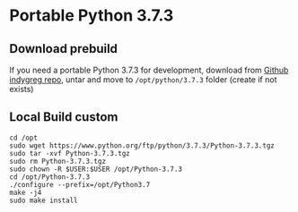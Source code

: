 # Portable Python 3.7.3

## Download prebuild
If you need a portable Python 3.7.3 for development, download from [Github indygreg repo](https://github.com/indygreg/python-build-standalone/releases/download/20190617/cpython-3.7.3-linux64-20190618T0324.tar.zst), untar and move to `/opt/python/3.7.3` folder (create if not exists)

## Local Build custom

```
cd /opt
sudo wget https://www.python.org/ftp/python/3.7.3/Python-3.7.3.tgz
sudo tar -xvf Python-3.7.3.tgz
sudo rm Python-3.7.3.tgz
sudo chown -R $USER:$USER /opt/Python-3.7.3
cd /opt/Python-3.7.3
./configure --prefix=/opt/Python3.7
make -j4
sudo make install
```
